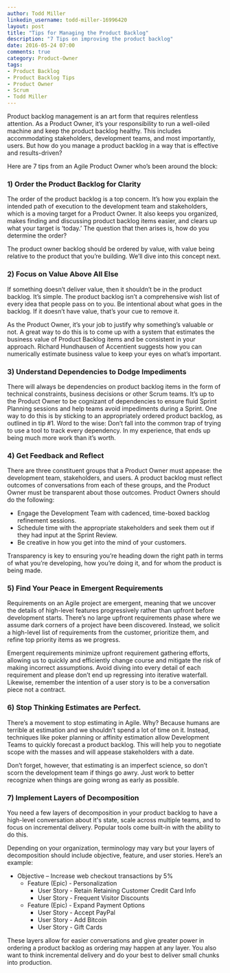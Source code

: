 ```yaml
---
author: Todd Miller
linkedin_username: todd-miller-16996420
layout: post
title: "Tips for Managing the Product Backlog"
description: "7 Tips on improving the product backlog"
date: 2016-05-24 07:00
comments: true
category: Product-Owner
tags:
- Product Backlog
- Product Backlog Tips
- Product Owner
- Scrum
- Todd Miller
---
```


Product backlog management is an art form that requires relentless attention. As a Product Owner, it’s your responsibility to run a well-oiled machine and keep the product backlog healthy. This includes accommodating stakeholders, development teams, and most importantly, users. But how do you manage a product backlog in a way that is effective and results-driven?

Here are 7 tips from an Agile Product Owner who’s been around the block:

### 1) Order the Product Backlog for Clarity
The order of the product backlog is a top concern. It’s how you explain the intended path of execution to the development team and stakeholders, which is a moving target for a Product Owner. It also keeps you organized, makes finding and discussing product backlog items easier, and clears up what your target is ‘today.’ The question that then arises is, how do you determine the order?

The product owner backlog should be ordered by value, with value being relative to the product that you’re building. We’ll dive into this concept next.

### 2) Focus on Value Above All Else
If something doesn’t deliver value, then it shouldn’t be in the product backlog. It’s simple. The product backlog isn’t a comprehensive wish list of every idea that people pass on to you. Be intentional about what goes in the backlog. If it doesn’t have value, that’s your cue to remove it.

As the Product Owner, it’s your job to justify why something’s valuable or not. A great way to do this is to come up with a system that estimates the business value of Product Backlog items and be consistent in your approach. Richard Hundhausen of Accentient suggests how you can numerically estimate business value to keep your eyes on what’s important.

### 3) Understand Dependencies to Dodge Impediments
There will always be dependencies on product backlog items in the form of technical constraints, business decisions or other Scrum teams. It’s up to the Product Owner to be cognizant of dependencies to ensure fluid Sprint Planning sessions and help teams avoid impediments during a Sprint. One way to do this is by sticking to an appropriately ordered product backlog, as outlined in tip #1. Word to the wise: Don’t fall into the common trap of trying to use a tool to track every dependency. In my experience, that ends up being much more work than it’s worth.

### 4) Get Feedback and Reflect
There are three constituent groups that a Product Owner must appease: the development team, stakeholders, and users. A product backlog must reflect outcomes of conversations from each of these groups, and the Product Owner must be transparent about those outcomes. Product Owners should do the following:

+ Engage the Development Team with cadenced, time-boxed backlog refinement sessions.
+ Schedule time with the appropriate stakeholders and seek them out if they had input at the Sprint Review.
+ Be creative in how you get into the mind of your customers.

Transparency is key to ensuring you’re heading down the right path in terms of what you’re developing, how you’re doing it, and for whom the product is being made.

### 5) Find Your Peace in Emergent Requirements
Requirements on an Agile project are emergent, meaning that we uncover the details of high-level features progressively rather than upfront before development starts. There’s no large upfront requirements phase where we assume dark corners of a project have been discovered. Instead, we solicit a high-level list of requirements from the customer, prioritize them, and refine top priority items as we progress.

Emergent requirements minimize upfront requirement gathering efforts, allowing us to quickly and efficiently change course and mitigate the risk of making incorrect assumptions. Avoid diving into every detail of each requirement and please don’t end up regressing into iterative waterfall. Likewise, remember the intention of a user story is to be a conversation piece not a contract.

### 6) Stop Thinking Estimates are Perfect.

There’s a movement to stop estimating in Agile. Why? Because humans are terrible at estimation and we shouldn’t spend a lot of time on it. Instead, techniques like poker planning or affinity estimation allow Development Teams to quickly forecast a product backlog. This will help you to negotiate scope with the masses and will appease stakeholders with a date.

Don’t forget, however, that estimating is an imperfect science, so don’t scorn the development team if things go awry. Just work to better recognize when things are going wrong as early as possible.

### 7) Implement Layers of Decomposition
You need a few layers of decomposition in your product backlog to have a high-level conversation about it's state, scale across multiple teams, and to focus on incremental delivery. Popular tools come built-in with the ability to do this.

Depending on your organization, terminology may vary but your layers of decomposition should include objective, feature, and user stories. Here’s an example:

+ Objective – Increase web checkout transactions by 5%
  + Feature (Epic) - Personalization
    + User Story - Retain Retaining Customer Credit Card Info
    + User Story - Frequent Visitor Discounts
  + Feature (Epic) - Expand Payment Options
    + User Story - Accept PayPal
    + User Story - Add Bitcoin
    + User Story - Gift Cards

These layers allow for easier conversations and give greater power in ordering a product backlog as ordering may happen at any layer. You also want to think incremental delivery and do your best to deliver small chunks into production.

